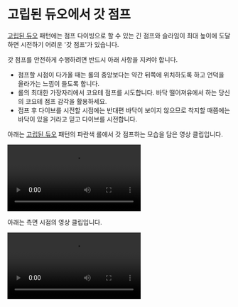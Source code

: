 # 고립된 듀오에서 갓 점프

[고립된 듀오](../rolls/isolated-duo.md) 패턴에는 점프 다이빙으로 할 수 있는 긴 점프와 슬라임이 최대 높이에 도달하면 시전하기 어려운 '갓 점프'가 있습니다.

갓 점프를 안전하게 수행하려면 반드시 아래 사항을 지켜야 합니다.

* 점프할 시점이 다가올 때는 롤의 중앙보다는 약간 뒤쪽에 위치하도록 하고 언덕을 올라가는 느낌이 들도록 합니다.
* 롤의 최대한 가장자리에서 코요테 점프를 시도합니다. 바닥 떨어져유에서 하는 당신의 코요테 점프 감각을 활용하세요.
* 점프 후 다이브를 시전할 시점에는 반대편 바닥이 보이지 않으므로 착지할 때쯤에는 바닥이 있을 거라고 믿고 다이브를 시전합니다.

아래는 [고립된 듀오](../rolls/isolated-duo.md) 패턴의 파란색 롤에서 갓 점프하는 모습을 담은 영상 클립입니다.

<video controls>
  <source src="../../images/advanced/isolated-duo-god-jumps/isolated-duo-god-jump-forward.mp4" type="video/mp4">
</video>

아래는 측면 시점의 영상 클립입니다.

<video controls>
  <source src="../../images/advanced/isolated-duo-god-jumps/isolated-duo-god-jump-side.mp4" type="video/mp4">
</video>
